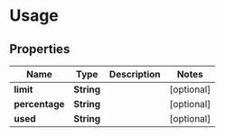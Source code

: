 
# Usage

## Properties
Name | Type | Description | Notes
------------ | ------------- | ------------- | -------------
**limit** | **String** |  |  [optional]
**percentage** | **String** |  |  [optional]
**used** | **String** |  |  [optional]



